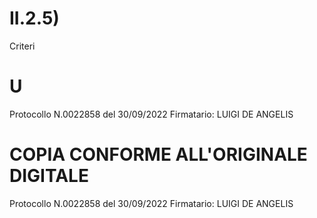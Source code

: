 # II.2.5)
Criteri 

# U
Protocollo N.0022858 del 30/09/2022 Firmatario: LUIGI DE ANGELIS

# COPIA CONFORME ALL'ORIGINALE DIGITALE
Protocollo N.0022858 del 30/09/2022 Firmatario: LUIGI DE ANGELIS

